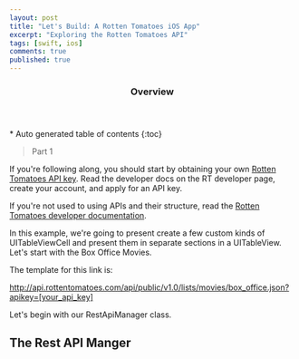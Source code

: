 ```yaml
---
layout: post
title: "Let's Build: A Rotten Tomatoes iOS App"
excerpt: "Exploring the Rotten Tomatoes API"
tags: [swift, ios]
comments: true
published: true
---
```

<section id="table-of-contents" class="toc">
  <header>
    <h3>Overview</h3>
  </header>
<div id="drawer" markdown="1">
*  Auto generated table of contents
{:toc}
</div>
</section><!-- /#table-of-contents -->

> Part 1

If you're following along, you should start by obtaining your own [Rotten Tomatoes API key](http://developer.rottentomatoes.com). Read the developer docs on the RT developer page, create your account, and apply for an API key. 

If you're not used to using APIs and their structure, read the [Rotten Tomatoes developer documentation](http://developer.rottentomatoes.com/docs/read/Home).

In this example, we're going to present create a few custom kinds of UITableViewCell and present them in separate sections in a UITableView. Let's start with the Box Office Movies.

The template for this link is:

http://api.rottentomatoes.com/api/public/v1.0/lists/movies/box_office.json?apikey=[your_api_key]

Let's begin with our RestApiManager class.

## The Rest API Manger
